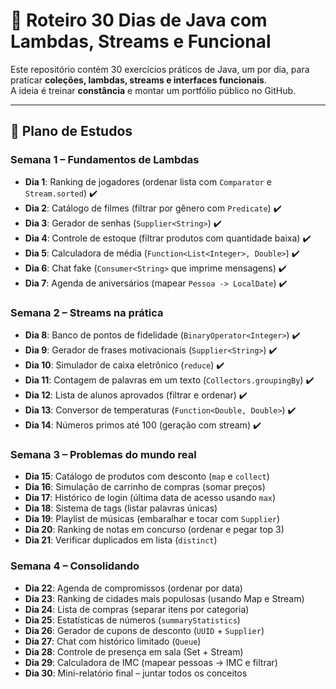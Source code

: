 # 🚀 Roteiro 30 Dias de Java com Lambdas, Streams e Funcional

Este repositório contém 30 exercícios práticos de Java, um por dia, para praticar **coleções, lambdas, streams e interfaces funcionais**.  
A ideia é treinar **constância** e montar um portfólio público no GitHub.  

---

## 📅 Plano de Estudos

### Semana 1 – Fundamentos de Lambdas
- **Dia 1**: Ranking de jogadores (ordenar lista com `Comparator` e `Stream.sorted`) ✔️
- **Dia 2**: Catálogo de filmes (filtrar por gênero com `Predicate`) ✔️
- **Dia 3**: Gerador de senhas (`Supplier<String>`)  ✔️
- **Dia 4**: Controle de estoque (filtrar produtos com quantidade baixa)  ✔️
- **Dia 5**: Calculadora de média (`Function<List<Integer>, Double>`)  ✔️
- **Dia 6**: Chat fake (`Consumer<String>` que imprime mensagens)  ✔️
- **Dia 7**: Agenda de aniversários (mapear `Pessoa -> LocalDate`)  ✔️

### Semana 2 – Streams na prática
- **Dia 8**: Banco de pontos de fidelidade (`BinaryOperator<Integer>`)  ✔️
- **Dia 9**: Gerador de frases motivacionais (`Supplier<String>`)  ✔️
- **Dia 10**: Simulador de caixa eletrônico (`reduce`)  ✔️
- **Dia 11**: Contagem de palavras em um texto (`Collectors.groupingBy`)  ✔️
- **Dia 12**: Lista de alunos aprovados (filtrar e ordenar)  ✔️
- **Dia 13**: Conversor de temperaturas (`Function<Double, Double>`)  ✔️
- **Dia 14**: Números primos até 100 (geração com stream)  ✔️

### Semana 3 – Problemas do mundo real
- **Dia 15**: Catálogo de produtos com desconto (`map` e `collect`)  
- **Dia 16**: Simulação de carrinho de compras (somar preços)  
- **Dia 17**: Histórico de login (última data de acesso usando `max`)  
- **Dia 18**: Sistema de tags (listar palavras únicas)  
- **Dia 19**: Playlist de músicas (embaralhar e tocar com `Supplier`)  
- **Dia 20**: Ranking de notas em concurso (ordenar e pegar top 3)  
- **Dia 21**: Verificar duplicados em lista (`distinct`)  

### Semana 4 – Consolidando
- **Dia 22**: Agenda de compromissos (ordenar por data)  
- **Dia 23**: Ranking de cidades mais populosas (usando Map e Stream)  
- **Dia 24**: Lista de compras (separar itens por categoria)  
- **Dia 25**: Estatísticas de números (`summaryStatistics`)  
- **Dia 26**: Gerador de cupons de desconto (`UUID` + `Supplier`)  
- **Dia 27**: Chat com histórico limitado (`Queue`)  
- **Dia 28**: Controle de presença em sala (Set + Stream)  
- **Dia 29**: Calculadora de IMC (mapear pessoas → IMC e filtrar)  
- **Dia 30**: Mini-relatório final – juntar todos os conceitos  

